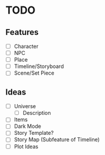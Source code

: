 # TODO

## Features

- [ ] Character
- [ ] NPC
- [ ] Place
- [ ] Timeline/Storyboard
- [ ] Scene/Set Piece

## Ideas

- [ ] Universe
  - [ ] Description
- [ ] Items
- [ ] Dark Mode
- [ ] Story Template?
- [ ] Story Map (Subfeature of Timeline)
- [ ] Plot Ideas
